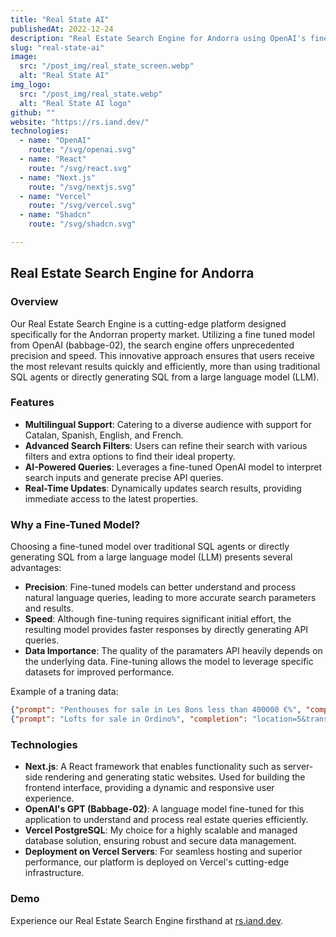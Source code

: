 ```yaml
---
title: "Real State AI"
publishedAt: 2022-12-24
description: "Real Estate Search Engine for Andorra using OpenAI's finetuned model (Babbagge-02), Next.js, and Vercel. More efficient than using SQL agents or directly generating SQL from a large language model (LLM)."
slug: "real-state-ai"
image: 
  src: "/post_img/real_state_screen.webp"
  alt: "Real State AI"
img_logo: 
  src: "/post_img/real_state.webp"
  alt: "Real State AI logo"
github: ""
website: "https://rs.iand.dev/"
technologies:
  - name: "OpenAI"
    route: "/svg/openai.svg"
  - name: "React"
    route: "/svg/react.svg"
  - name: "Next.js"
    route: "/svg/nextjs.svg"
  - name: "Vercel"
    route: "/svg/vercel.svg"
  - name: "Shadcn"
    route: "/svg/shadcn.svg"

---
```


## Real Estate Search Engine for Andorra

### Overview

Our Real Estate Search Engine is a cutting-edge platform designed specifically for the Andorran property market. Utilizing a fine tuned model from OpenAI (babbage-02), the search engine offers unprecedented precision and speed. This innovative approach ensures that users receive the most relevant results quickly and efficiently, more than using traditional SQL agents or directly generating SQL from a large language model (LLM).

### Features

- **Multilingual Support**: Catering to a diverse audience with support for Catalan, Spanish, English, and French.
- **Advanced Search Filters**: Users can refine their search with various filters and extra options to find their ideal property.
- **AI-Powered Queries**: Leverages a fine-tuned OpenAI model to interpret search inputs and generate precise API queries.
- **Real-Time Updates**: Dynamically updates search results, providing immediate access to the latest properties.

### Why a Fine-Tuned Model?

Choosing a fine-tuned model over traditional SQL agents or directly generating SQL from a large language model (LLM) presents several advantages:

- **Precision**: Fine-tuned models can better understand and process natural language queries, leading to more accurate search parameters and results.
- **Speed**: Although fine-tuning requires significant initial effort, the resulting model provides faster responses by directly generating API queries.
- **Data Importance**: The quality of the paramaters API heavily depends on the underlying data. Fine-tuning allows the model to leverage specific datasets for improved performance.

Example of a traning data:
```json
{"prompt": "Penthouses for sale in Les Bons less than 400000 €%", "completion": "location=33&transaction_type=1&property_type=15&maxprice=400000%"}
{"prompt": "Lofts for sale in Ordino%", "completion": "location=5&transaction_type=1&property_type=18%"}
```



### Technologies

- **Next.js**: A React framework that enables functionality such as server-side rendering and generating static websites. Used for building the frontend interface, providing a dynamic and responsive user experience.
- **OpenAI's GPT (Babbage-02)**: A language model fine-tuned for this application to understand and process real estate queries efficiently.
- **Vercel PostgreSQL**: My choice for a highly scalable and managed database solution, ensuring robust and secure data management.
- **Deployment on Vercel Servers**: For seamless hosting and superior performance, our platform is deployed on Vercel's cutting-edge infrastructure.

### Demo

Experience our Real Estate Search Engine firsthand at [rs.iand.dev](https://rs.iand.dev).
